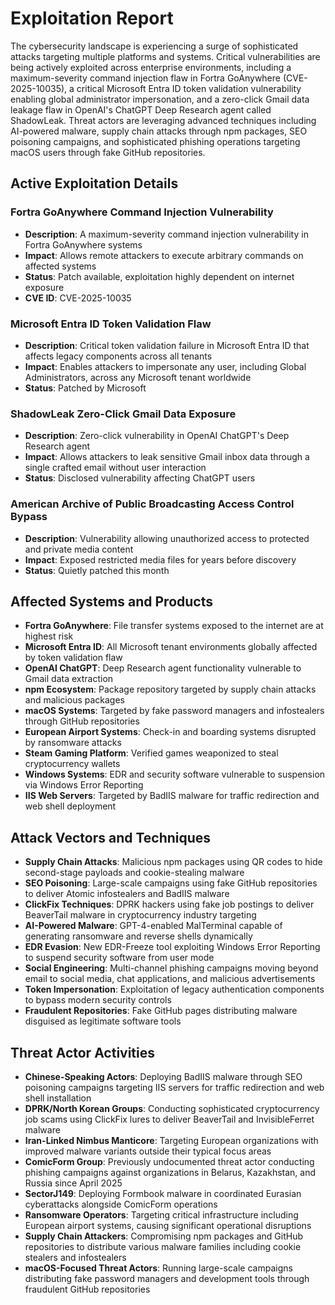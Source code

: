 # Exploitation Report

The cybersecurity landscape is experiencing a surge of sophisticated attacks targeting multiple platforms and systems. Critical vulnerabilities are being actively exploited across enterprise environments, including a maximum-severity command injection flaw in Fortra GoAnywhere (CVE-2025-10035), a critical Microsoft Entra ID token validation vulnerability enabling global administrator impersonation, and a zero-click Gmail data leakage flaw in OpenAI's ChatGPT Deep Research agent called ShadowLeak. Threat actors are leveraging advanced techniques including AI-powered malware, supply chain attacks through npm packages, SEO poisoning campaigns, and sophisticated phishing operations targeting macOS users through fake GitHub repositories.

## Active Exploitation Details

### Fortra GoAnywhere Command Injection Vulnerability
- **Description**: A maximum-severity command injection vulnerability in Fortra GoAnywhere systems
- **Impact**: Allows remote attackers to execute arbitrary commands on affected systems
- **Status**: Patch available, exploitation highly dependent on internet exposure
- **CVE ID**: CVE-2025-10035

### Microsoft Entra ID Token Validation Flaw
- **Description**: Critical token validation failure in Microsoft Entra ID that affects legacy components across all tenants
- **Impact**: Enables attackers to impersonate any user, including Global Administrators, across any Microsoft tenant worldwide
- **Status**: Patched by Microsoft

### ShadowLeak Zero-Click Gmail Data Exposure
- **Description**: Zero-click vulnerability in OpenAI ChatGPT's Deep Research agent
- **Impact**: Allows attackers to leak sensitive Gmail inbox data through a single crafted email without user interaction
- **Status**: Disclosed vulnerability affecting ChatGPT users

### American Archive of Public Broadcasting Access Control Bypass
- **Description**: Vulnerability allowing unauthorized access to protected and private media content
- **Impact**: Exposed restricted media files for years before discovery
- **Status**: Quietly patched this month

## Affected Systems and Products

- **Fortra GoAnywhere**: File transfer systems exposed to the internet are at highest risk
- **Microsoft Entra ID**: All Microsoft tenant environments globally affected by token validation flaw
- **OpenAI ChatGPT**: Deep Research agent functionality vulnerable to Gmail data extraction
- **npm Ecosystem**: Package repository targeted by supply chain attacks and malicious packages
- **macOS Systems**: Targeted by fake password managers and infostealers through GitHub repositories
- **European Airport Systems**: Check-in and boarding systems disrupted by ransomware attacks
- **Steam Gaming Platform**: Verified games weaponized to steal cryptocurrency wallets
- **Windows Systems**: EDR and security software vulnerable to suspension via Windows Error Reporting
- **IIS Web Servers**: Targeted by BadIIS malware for traffic redirection and web shell deployment

## Attack Vectors and Techniques

- **Supply Chain Attacks**: Malicious npm packages using QR codes to hide second-stage payloads and cookie-stealing malware
- **SEO Poisoning**: Large-scale campaigns using fake GitHub repositories to deliver Atomic infostealers and BadIIS malware
- **ClickFix Techniques**: DPRK hackers using fake job postings to deliver BeaverTail malware in cryptocurrency industry targeting
- **AI-Powered Malware**: GPT-4-enabled MalTerminal capable of generating ransomware and reverse shells dynamically
- **EDR Evasion**: New EDR-Freeze tool exploiting Windows Error Reporting to suspend security software from user mode
- **Social Engineering**: Multi-channel phishing campaigns moving beyond email to social media, chat applications, and malicious advertisements
- **Token Impersonation**: Exploitation of legacy authentication components to bypass modern security controls
- **Fraudulent Repositories**: Fake GitHub pages distributing malware disguised as legitimate software tools

## Threat Actor Activities

- **Chinese-Speaking Actors**: Deploying BadIIS malware through SEO poisoning campaigns targeting IIS servers for traffic redirection and web shell installation
- **DPRK/North Korean Groups**: Conducting sophisticated cryptocurrency job scams using ClickFix lures to deliver BeaverTail and InvisibleFerret malware
- **Iran-Linked Nimbus Manticore**: Targeting European organizations with improved malware variants outside their typical focus areas
- **ComicForm Group**: Previously undocumented threat actor conducting phishing campaigns against organizations in Belarus, Kazakhstan, and Russia since April 2025
- **SectorJ149**: Deploying Formbook malware in coordinated Eurasian cyberattacks alongside ComicForm operations
- **Ransomware Operators**: Targeting critical infrastructure including European airport systems, causing significant operational disruptions
- **Supply Chain Attackers**: Compromising npm packages and GitHub repositories to distribute various malware families including cookie stealers and infostealers
- **macOS-Focused Threat Actors**: Running large-scale campaigns distributing fake password managers and development tools through fraudulent GitHub repositories